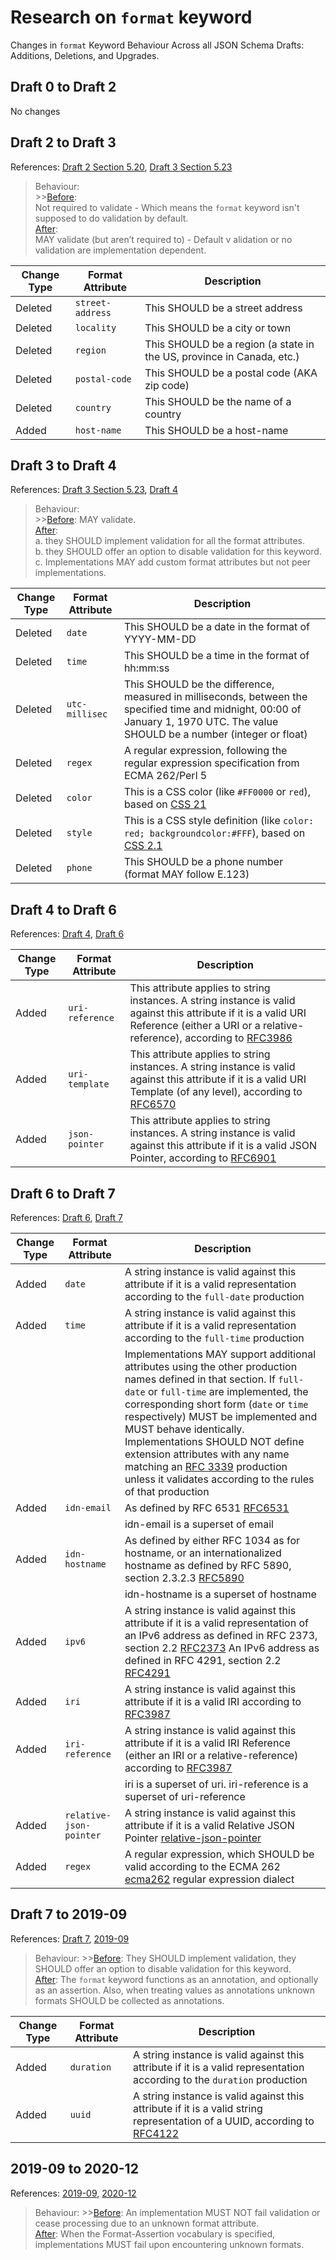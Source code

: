# Research on `format` keyword 
Changes in `format` Keyword Behaviour Across all JSON Schema Drafts: Additions, Deletions, and Upgrades.

## Draft 0 to Draft 2 
No changes

## Draft 2 to Draft 3

References: [Draft 2 Section 5.20](https://json-schema.org/draft-02/draft-zyp-json-schema-02.txt), [Draft 3 Section 5.23](https://json-schema.org/draft-03/draft-zyp-json-schema-03.pdf)

> Behaviour:   
      >>[Before](https://json-schema.org/draft-02/draft-zyp-json-schema-02.txt):      
        Not required to validate - Which means the `format` keyword isn't supposed to do validation by default.  
        [After](https://json-schema.org/draft-03/draft-zyp-json-schema-03.pdf):   
        MAY validate (but aren’t required to) - Default v   alidation or no validation are implementation dependent.

| Change Type | Format Attribute | Description                                                      |
|-------------|------------------|------------------------------------------------------------------|
| Deleted     | `street-address`  | This SHOULD be a street address                               |
| Deleted     | `locality`         | This SHOULD be a city or town                                 |
| Deleted     | `region`           | This SHOULD be a region (a state in the US, province in Canada, etc.) |
| Deleted     | `postal-code`      | This SHOULD be a postal code (AKA zip code)                    |
| Deleted     | `country`          | This SHOULD be the name of a country|
| Added       | `host-name`        | This SHOULD be a host-name                                     |

## Draft 3 to Draft 4

References: [Draft 3 Section 5.23](https://json-schema.org/draft-03/draft-zyp-json-schema-03.pdf), [Draft 4](https://json-schema.org/draft-04/draft-fge-json-schema-validation-00#rfc.section.7
)

> Behaviour:  
      >>[Before](https://json-schema.org/draft-03/draft-zyp-json-schema-03.pdf): MAY validate.   
      [After](https://json-schema.org/draft-04/draft-fge-json-schema-validation-00#rfc.section.7.2):  
      a. they SHOULD implement validation for all the format attributes.   
      b. they SHOULD offer an option to disable validation for this keyword.  
      c. Implementations MAY add custom format attributes but not peer implementations.

| Change Type | Format Attribute | Description                                                                                 |
|-------------|------------------|---------------------------------------------------------------------------------------------|
| Deleted     | `date`             | This SHOULD be a date in the format of YYYY-MM-DD                                          |
| Deleted     | `time`             | This SHOULD be a time in the format of hh:mm:ss                                            |
| Deleted     | `utc-millisec`     | This SHOULD be the difference, measured in milliseconds, between the specified time and midnight, 00:00 of January 1, 1970 UTC. The value SHOULD be a number (integer or float) |
| Deleted     | `regex`            | A regular expression, following the regular expression specification from ECMA 262/Perl 5  |
| Deleted     | `color`            | This is a CSS color (like `#FF0000` or `red`), based on [CSS 21](https://www.w3.org/TR/2007/CR-CSS21-20070719/)                          |
| Deleted     | `style`            | This is a CSS style definition (like `color: red; backgroundcolor:#FFF`), based on [CSS 2.1](https://www.w3.org/TR/2007/CR-CSS21-20070719/) |
| Deleted     | `phone`            | This SHOULD be a phone number (format MAY follow E.123)                                  |

## Draft 4 to Draft 6

References: [Draft 4](https://json-schema.org/draft-04/draft-fge-json-schema-validation-00#rfc.section.7
),
[Draft 6](https://json-schema.org/draft-06/draft-wright-json-schema-validation-01#rfc.section.8)

| Change Type | Format Attribute | Description                                                                                                          |
|-------------|------------------|----------------------------------------------------------------------------------------------------------------------|
| Added       | `uri-reference`    | This attribute applies to string instances. A string instance is valid against this attribute if it is a valid URI Reference (either a URI or a relative-reference), according to [RFC3986](https://www.rfc-editor.org/info/rfc3986) |
| Added       | `uri-template`     | This attribute applies to string instances. A string instance is valid against this attribute if it is a valid URI Template (of any level), according to [RFC6570](https://www.rfc-editor.org/info/rfc6570)                          |
| Added       | `json-pointer`     | This attribute applies to string instances. A string instance is valid against this attribute if it is a valid JSON Pointer, according to [RFC6901](https://www.rfc-editor.org/info/rfc6901)                                            |

## Draft 6 to Draft 7

References: [Draft 6](https://json-schema.org/draft-06/draft-wright-json-schema-validation-01#rfc.section.8), [Draft 7](https://json-schema.org/draft-07/draft-handrews-json-schema-validation-01#rfc.section.7)

| Change Type | Format Attribute           | Description                                                                                                          |
|-------------|----------------------------|----------------------------------------------------------------------------------------------------------------------|
| Added       | `date`                       | A string instance is valid against this attribute if it is a valid representation according to the `full-date` production                                |
| Added       | `time`                       | A string instance is valid against this attribute if it is a valid representation according to the `full-time` production                                |
|             |                            | Implementations MAY support additional attributes using the other production names defined in that section. If `full-date` or `full-time` are implemented, the corresponding short form (`date` or `time` respectively) MUST be implemented and MUST behave identically. Implementations SHOULD NOT define extension attributes with any name matching an [RFC 3339](https://www.rfc-editor.org/info/rfc3339) production unless it validates according to the rules of that production |
| Added       | `idn-email`                  | As defined by RFC 6531 [RFC6531](https://www.rfc-editor.org/info/rfc6531) |
| | |idn-email is a superset of email              |
| Added       | `idn-hostname`               | As defined by either RFC 1034 as for hostname, or an internationalized hostname as defined by RFC 5890, section 2.3.2.3 [RFC5890](https://www.rfc-editor.org/info/rfc5890)  |
|||idn-hostname is a superset of hostname|
| Added       | `ipv6`                       | A string instance is valid against this attribute if it is a valid representation of an IPv6 address as defined in RFC 2373, section 2.2 [RFC2373](https://www.rfc-editor.org/info/rfc2373) An IPv6 address as defined in RFC 4291, section 2.2 [RFC4291](https://www.rfc-editor.org/info/rfc4291) |
| Added       | `iri`                        | A string instance is valid against this attribute if it is a valid IRI according to [RFC3987](https://www.rfc-editor.org/info/rfc3987)                                                          |
| Added       | `iri-reference`              | A string instance is valid against this attribute if it is a valid IRI Reference (either an IRI or a relative-reference) according to [RFC3987](https://www.rfc-editor.org/info/rfc3987)  |
|||iri is a superset of uri. iri-reference is a superset of uri-reference |
| Added       | `relative-json-pointer`      | A string instance is valid against this attribute if it is a valid Relative JSON Pointer [relative-json-pointer](https://json-schema.org/draft-07/draft-handrews-json-schema-validation-01#relative-json-pointer) |
| Added       | `regex`                      | A regular expression, which SHOULD be valid according to the ECMA 262 [ecma262](https://262.ecma-international.org/12.0/index.html) regular expression dialect                                               |

## Draft 7 to 2019-09

References: [Draft 7](https://json-schema.org/draft-07/draft-handrews-json-schema-validation-01#rfc.section.7), [2019-09](https://json-schema.org/draft/2019-09/draft-handrews-json-schema-validation-02#rfc.section.7)

> Behaviour: 
      >>[Before](https://json-schema.org/draft-07/draft-handrews-json-schema-validation-01#rfc.section.7.2): They SHOULD implement validation, they SHOULD offer an option to disable validation for this keyword.  
      [After](https://json-schema.org/draft/2019-09/draft-handrews-json-schema-validation-02#rfc.section.7.2): The `format` keyword functions as an annotation, and optionally as an assertion. Also, when treating values as annotations unknown formats SHOULD be collected as annotations.

| Change Type | Format Attribute | Description |
|-------------|------------------|-------------|
| Added       | `duration`         | A string instance is valid against this attribute if it is a valid representation according to the `duration` production |
| Added       | `uuid`             | A string instance is valid against this attribute if it is a valid string representation of a UUID, according to [RFC4122](https://www.ietf.org/rfc/rfc4122.txt) |

## 2019-09 to 2020-12

References: [2019-09](https://json-schema.org/draft/2019-09/draft-handrews-json-schema-validation-02#rfc.section.7), [2020-12](https://json-schema.org/draft/2020-12/draft-bhutton-json-schema-validation-01#section-7)

> Behaviour: 
      >>[Before](https://json-schema.org/draft/2019-09/draft-handrews-json-schema-validation-02#rfc.section.7.2.3): An implementation MUST NOT fail validation or cease processing due to an unknown format attribute.  
      [After](https://json-schema.org/draft/2020-12/draft-bhutton-json-schema-validation-01#section-7.2.3): When the Format-Assertion vocabulary is specified, implementations MUST fail upon encountering unknown formats.
